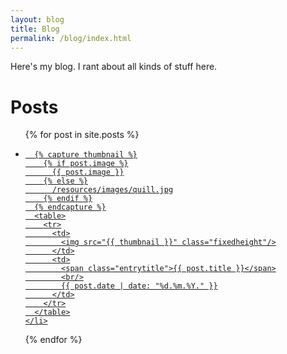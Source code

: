 ```yaml
---
layout: blog
title: Blog
permalink: /blog/index.html
---
```




Here's my blog.
I rant about all kinds of stuff here.


<h1>Posts</h1>

<ul class="entries">
  {% for post in site.posts %}
  <a href="{{ post.url }}">
    <li>

      {% capture thumbnail %}
        {% if post.image %}
          {{ post.image }}
        {% else %}
          /resources/images/quill.jpg
        {% endif %}
      {% endcapture %}
      <table>
        <tr>
          <td>
            <img src="{{ thumbnail }}" class="fixedheight"/>
          </td>
          <td>
            <span class="entrytitle">{{ post.title }}</span>
            <br/>
            {{ post.date | date: "%d.%m.%Y." }}
          </td>
        </tr>
      </table>
    </li>
  </a>
  {% endfor %}
</ul>






